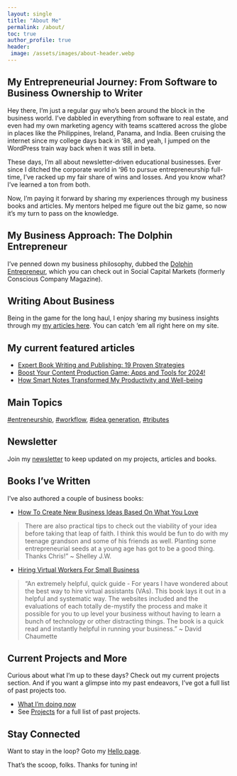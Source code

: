 ```yaml
---
layout: single
title: "About Me"
permalink: /about/
toc: true
author_profile: true
header:
 image: /assets/images/about-header.webp
---
```

## My Entrepreneurial Journey: From Software to Business Ownership to Writer
Hey there, I’m just a regular guy who’s been around the block in the business world. I’ve dabbled in everything from software to real estate, and even had my own marketing agency with teams scattered across the globe in places like the Philippines, Ireland, Panama, and India. Been cruising the internet since my college days back in ‘88, and yeah, I jumped on the WordPress train way back when it was still in beta.

These days, I’m all about newsletter-driven educational businesses. Ever since I ditched the corporate world in ‘96 to pursue entrepreneurship full-time, I’ve racked up my fair share of wins and losses. And you know what? I’ve learned a ton from both.

Now, I’m paying it forward by sharing my experiences through my business books and articles. My mentors helped me figure out the biz game, so now it’s my turn to pass on the knowledge.

## My Business Approach: The Dolphin Entrepreneur
I’ve penned down my business philosophy, dubbed the [Dolphin Entrepreneur](/dolphin-entrepreneur/), which you can check out in Social Capital Markets (formerly Conscious Company Magazine).

## Writing About Business
Being in the game for the long haul, I enjoy sharing my business insights through my [my articles here](/blog). You can catch ‘em all right here on my site.

## My current featured articles
- [Expert Book Writing and Publishing: 19 Proven Strategies](/book-advice/)
- [Boost Your Content Production Game: Apps and Tools for 2024!](/workflow)
- [How Smart Notes Transformed My Productivity and Well-being](/smart-notes/)

## Main Topics
[#entreneurship](/tags#entrepreneurship), [#workflow](/tags/#workflow-apps), [#idea generation](tags/#idea-generation), [#tributes](/tags/#tribute)

## Newsletter
Join my [newsletter](/newsletter/) to keep updated on my projects, articles and books.

## Books I’ve Written
I’ve also authored a couple of business books:
- [How To Create New Business Ideas Based On What You Love](/business-ideas/)
> There are also practical tips to check out the viability of your idea before taking that leap of faith. I think this would be fun to do with my teenage grandson and some of his friends as well. Planting some entrepreneurial seeds at a young age has got to be a good thing. Thanks Chris!” ~ Shelley J.W.

- [Hiring Virtual Workers For Small Business](/hiring)
> “An extremely helpful, quick guide - For years I have wondered about the best way to hire virtual assistants (VAs). This book lays it out in a helpful and systematic way. The websites included and the evaluations of each totally de-mystify the process and make it possible for you to up level your business without having to learn a bunch of technology or other distracting things. The book is a quick read and instantly helpful in running your business.” ~ David Chaumette

## Current Projects and More
Curious about what I’m up to these days? Check out my current projects section. And if you want a glimpse into my past endeavors, I’ve got a full list of past projects too.
- [What I’m doing now](/now/)
- See [Projects](/projects) for a full list of past projects.

## Stay Connected
Want to stay in the loop? Goto my [Hello page](/hello).

That’s the scoop, folks. Thanks for tuning in!